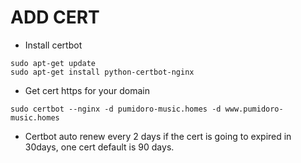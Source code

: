 # ADD CERT
- Install certbot
```
sudo apt-get update
sudo apt-get install python-certbot-nginx
```
- Get cert https for your domain
```
sudo certbot --nginx -d pumidoro-music.homes -d www.pumidoro-music.homes
```

- Certbot auto renew every 2 days if the cert is going to expired in 30days, one cert default is 90 days.